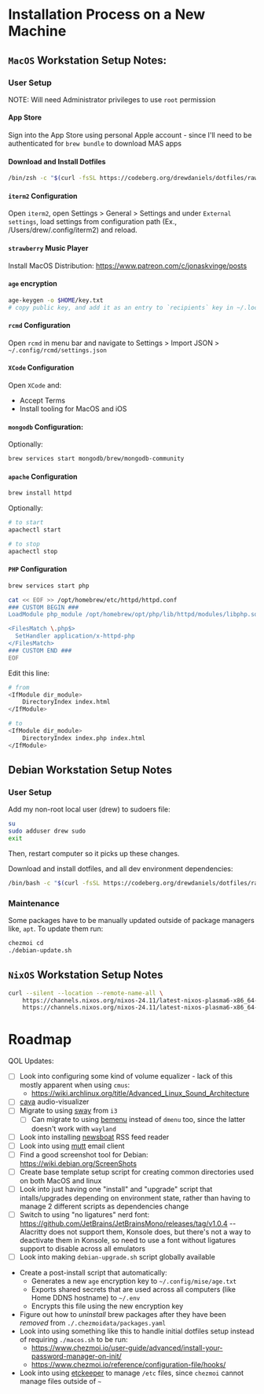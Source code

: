 # Installation Process on a New Machine

## `MacOS` Workstation Setup Notes:

### User Setup

NOTE: Will need Administrator privileges to use `root` permission

#### App Store

Sign into the App Store using personal Apple account - since I'll need to be authenticated for `brew bundle` to download MAS apps

#### Download and Install Dotfiles

```zsh
/bin/zsh -c "$(curl -fsSL https://codeberg.org/drewdaniels/dotfiles/raw/branch/main/macos.sh)"
```

#### `iterm2` Configuration

Open `iterm2`, open Settings > General > Settings and under `External settings`, load settings from configuration path (Ex., /Users/drew/.config/iterm2) and reload.

#### `strawberry` Music Player

Install MacOS Distribution: https://www.patreon.com/c/jonaskvinge/posts

#### `age` encryption

```bash
age-keygen -o $HOME/key.txt
# copy public key, and add it as an entry to `recipients` key in ~/.local/share/chezmoi/.chezmoi.toml.tmpl
```

#### `rcmd` Configuration

Open `rcmd` in menu bar and navigate to Settings > Import JSON > `~/.config/rcmd/settings.json`

#### `XCode` Configuration

Open `XCode` and:

- Accept Terms
- Install tooling for MacOS and iOS

#### `mongodb` Configuration:

Optionally:

```bash
brew services start mongodb/brew/mongodb-community
```

#### `apache` Configuration

```bash
brew install httpd
```

Optionally:

```bash
# to start
apachectl start

# to stop
apachectl stop
```

#### `PHP` Configuration

```bash
brew services start php
```

```bash
cat << EOF >> /opt/homebrew/etc/httpd/httpd.conf
### CUSTOM BEGIN ###
LoadModule php_module /opt/homebrew/opt/php/lib/httpd/modules/libphp.so

<FilesMatch \.php$>
  SetHandler application/x-httpd-php
</FilesMatch>
### CUSTOM END ###
EOF
```

Edit this line:

```bash
# from
<IfModule dir_module>
    DirectoryIndex index.html
</IfModule>

# to
<IfModule dir_module>
    DirectoryIndex index.php index.html
</IfModule>
```

## Debian Workstation Setup Notes

### User Setup

Add my non-root local user (drew) to sudoers file:

```bash
su
sudo adduser drew sudo
exit
```

Then, restart computer so it picks up these changes.

Download and install dotfiles, and all dev environment dependencies:

```bash
/bin/bash -c "$(curl -fsSL https://codeberg.org/drewdaniels/dotfiles/raw/branch/main/debian-install.sh)"
```

### Maintenance

Some packages have to be manually updated outside of package managers like, `apt`. To update them run:

```bash
chezmoi cd
./debian-update.sh
```

## `NixOS` Workstation Setup Notes

```bash
curl --silent --location --remote-name-all \
    https://channels.nixos.org/nixos-24.11/latest-nixos-plasma6-x86_64-linux.iso.sha256 \
    https://channels.nixos.org/nixos-24.11/latest-nixos-plasma6-x86_64-linux.iso
```

# Roadmap

QOL Updates:

- [ ] Look into configuring some kind of volume equalizer - lack of this mostly apparent when using `cmus`:
  - https://wiki.archlinux.org/title/Advanced_Linux_Sound_Architecture
- [ ] [cava](https://github.com/karlstav/cava) audio-visualizer
- [ ] Migrate to using [sway](https://github.com/swaywm/sway) from `i3`
  - [ ] Can migrate to using [bemenu](https://github.com/Cloudef/bemenu) instead of `dmenu` too, since the latter doesn't work with `wayland`
- [ ] Look into installing [newsboat](https://newsboat.org/releases/2.39/docs/newsboat.html) RSS feed reader
- [ ] Look into using [mutt](https://gitlab.com/muttmua/mutt) email client
- [ ] Find a good screenshot tool for Debian: https://wiki.debian.org/ScreenShots
- [ ] Create base template setup script for creating common directories used on both MacOS and linux
- [ ] Look into just having one "install" and "upgrade" script that intalls/upgrades depending on environment state, rather than having to manage 2 different scripts as dependencies change
- [ ] Switch to using "no ligatures" nerd font: https://github.com/JetBrains/JetBrainsMono/releases/tag/v1.0.4
      -- Alacritty does not support them, Konsole does, but there's not a way to deactivate them in Konsole, so need to use a font without ligatures support to disable across all emulators
- [ ] Look into making `debian-upgrade.sh` script globally available
- Create a post-install script that automatically:
  - Generates a new `age` encryption key to `~/.config/mise/age.txt`
  - Exports shared secrets that are used across all computers (like Home DDNS hostname) to `~/.env`
  - Encrypts this file using the new encryption key
- Figure out how to _uninstall_ brew packages after they have been _removed_ from `./.chezmoidata/packages.yaml`
- Look into using something like this to handle initial dotfiles setup instead of requiring `./macos.sh` to be run:
  - https://www.chezmoi.io/user-guide/advanced/install-your-password-manager-on-init/
  - https://www.chezmoi.io/reference/configuration-file/hooks/
- Look into using [etckeeper](https://etckeeper.branchable.com/README/) to manage `/etc` files, since `chezmoi` cannot manage files outside of `~`
